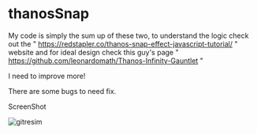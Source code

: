 # thanosSnap

My code is simply the sum up of these two, to understand the logic check out the " https://redstapler.co/thanos-snap-effect-javascript-tutorial/ " website and for ideal design check this guy's page " https://github.com/leonardomath/Thanos-Infinity-Gauntlet "

I need to improve more!

There are some bugs to need fix.

ScreenShot

![gitresim](https://user-images.githubusercontent.com/46845639/67633394-66959880-f8c0-11e9-99bc-98456b433329.png)

